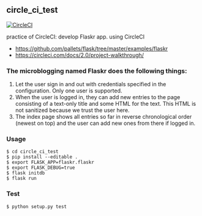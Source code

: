 ## circle_ci_test

[![CircleCI](https://circleci.com/gh/msrks/circle_ci_test.svg?style=svg)](https://circleci.com/gh/msrks/circle_ci_test)

practice of CircleCI: develop Flaskr app. using CircleCI

- https://github.com/pallets/flask/tree/master/examples/flaskr
- https://circleci.com/docs/2.0/project-walkthrough/

### The microblogging named Flaskr does the following things:

1. Let the user sign in and out with credentials specified in the configuration. Only one user is supported.
2. When the user is logged in, they can add new entries to the page consisting of a text-only title and some HTML for the text. This HTML is not sanitized because we trust the user here.
3. The index page shows all entries so far in reverse chronological order (newest on top) and the user can add new ones from there if logged in.

### Usage

```
$ cd circle_ci_test
$ pip install --editable .
$ export FLASK_APP=flaskr.flaskr
$ export FLASK_DEBUG=true
$ flask initdb
$ flask run
```

### Test

```
$ python setup.py test
```
